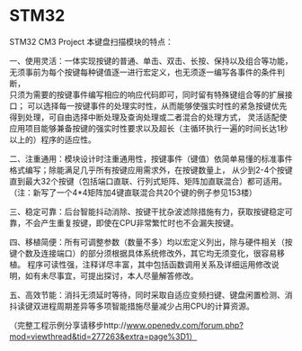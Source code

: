 # STM32
STM32 CM3 Project
本键盘扫描模块的特点：

一、使用灵活：一体实现按键的普通、单击、双击、长按、保持以及组合等功能，无须事前为每个按键每种键值逐一进行宏定义，也无须逐一编写各事件的条件判断，                     
                     只须为需要的按键事件编写相应的响应代码即可，同时留有特殊键组合等的扩展接口；
                     可以选择每一按键事件的处理实时性，从而能够使强实时性的紧急按键优先得到处理，可自由选择中断处理及查询处理或二者混合的处理方式，
                     灵活适配使应用项目能够兼备按键的强实时性要求以及超长（主循环执行一遍的时间长达1秒以上的）程序的适应性。

二、注重通用：模块设计时注重通用性，按键事件（键值）依简单易懂的标准事件格式编写；除能满足几乎所有按键应用需求外，在按键数量上，
                     从少到2-4个按键直到最大32个按键（包括端口直联、行列式矩阵、矩阵加直联混合）都可适用。（注：新写了一个4*4矩阵加4键直联混合共20个键的例子参见153楼）


三、稳定可靠：后台智能抖动消除、按键干扰杂波滤除措施有力，获取按键稳定可靠，不会产生重复按键，即使在CPU非常繁忙时也不会漏失按键。 

          
四、移植简便：所有可调整参数（数量不多）均以宏定义列出，除与硬件相关（按键个数及连接端口）的部分须根据具体系统修改外，其它均无须变化，很容易移植。
                     程序可读性强，注释详尽丰富，其中包括函数调用关系及详细运用修改说明，如有未尽事宜，可提出探讨，本人尽量解答修改。


五、高效节能：消抖无须延时等待，同时采取自适应变频扫键、键盘闲置检测、消抖读键双进程周期差异等多项智能措施尽量减少占用CPU的计算资源。

（完整工程示例分享请移步http://www.openedv.com/forum.php?mod=viewthread&tid=277263&extra=page%3D1）
